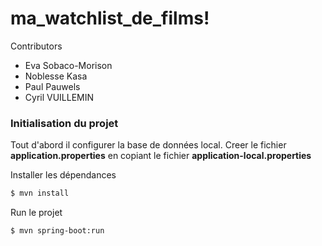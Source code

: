 # ma_watchlist_de_films!

Contributors

  - Eva Sobaco-Morison
  - Noblesse Kasa
  - Paul Pauwels
  - Cyril VUILLEMIN
  
### Initialisation du projet

Tout d'abord il configurer la base de données local.
Creer le fichier **application.properties** en copiant le fichier **application-local.properties**

Installer les dépendances
```sh
$ mvn install
```

Run le projet
```sh
$ mvn spring-boot:run
```
